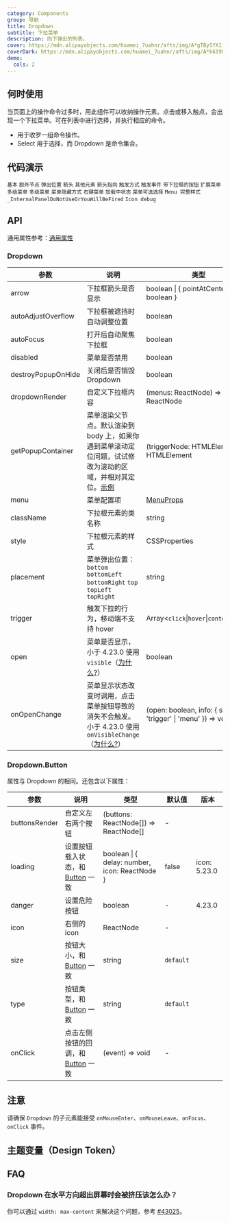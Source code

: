 ```yaml
---
category: Components
group: 导航
title: Dropdown
subtitle: 下拉菜单
description: 向下弹出的列表。
cover: https://mdn.alipayobjects.com/huamei_7uahnr/afts/img/A*gTBySYX11WcAAAAAAAAAAAAADrJ8AQ/original
coverDark: https://mdn.alipayobjects.com/huamei_7uahnr/afts/img/A*k619RJ_7bKEAAAAAAAAAAAAADrJ8AQ/original
demo:
  cols: 2
---
```


## 何时使用

当页面上的操作命令过多时，用此组件可以收纳操作元素。点击或移入触点，会出现一个下拉菜单。可在列表中进行选择，并执行相应的命令。

- 用于收罗一组命令操作。
- Select 用于选择，而 Dropdown 是命令集合。

## 代码演示

<!-- prettier-ignore -->
<code src="./demo/basic.tsx">基本</code>
<code src="./demo/extra.tsx" version="5.21.0">额外节点</code>
<code src="./demo/placement.tsx">弹出位置</code>
<code src="./demo/arrow.tsx">箭头</code>
<code src="./demo/item.tsx">其他元素</code>
<code src="./demo/arrow-center.tsx">箭头指向</code>
<code src="./demo/trigger.tsx">触发方式</code>
<code src="./demo/event.tsx">触发事件</code>
<code src="./demo/dropdown-button.tsx">带下拉框的按钮</code>
<code src="./demo/custom-dropdown.tsx">扩展菜单</code>
<code src="./demo/sub-menu.tsx">多级菜单</code>
<code src="./demo/sub-menu-debug.tsx" debug>多级菜单</code>
<code src="./demo/overlay-open.tsx">菜单隐藏方式</code>
<code src="./demo/context-menu.tsx">右键菜单</code>
<code src="./demo/loading.tsx">加载中状态</code>
<code src="./demo/selectable.tsx">菜单可选选择</code>
<code src="./demo/menu-full.tsx" debug>Menu 完整样式</code>
<code src="./demo/render-panel.tsx" debug>\_InternalPanelDoNotUseOrYouWillBeFired</code>
<code src="./demo/icon-debug.tsx" debug>Icon debug</code>

## API

通用属性参考：[通用属性](/docs/react/common-props)

### Dropdown

| 参数 | 说明 | 类型 | 默认值 | 版本 |
| --- | --- | --- | --- | --- |
| arrow | 下拉框箭头是否显示 | boolean \| { pointAtCenter: boolean } | false |  |
| autoAdjustOverflow | 下拉框被遮挡时自动调整位置 | boolean | true | 5.2.0 |
| autoFocus | 打开后自动聚焦下拉框 | boolean | false | 4.21.0 |
| disabled | 菜单是否禁用 | boolean | - |  |
| destroyPopupOnHide | 关闭后是否销毁 Dropdown | boolean | false |  |
| dropdownRender | 自定义下拉框内容 | (menus: ReactNode) => ReactNode | - | 4.24.0 |
| getPopupContainer | 菜单渲染父节点。默认渲染到 body 上，如果你遇到菜单滚动定位问题，试试修改为滚动的区域，并相对其定位。[示例](https://codepen.io/afc163/pen/zEjNOy?editors=0010) | (triggerNode: HTMLElement) => HTMLElement | () => document.body |  |
| menu | 菜单配置项 | [MenuProps](/components/menu-cn#api) | - | 4.24.0 |
| className | 下拉根元素的类名称 | string | - |  |
| style | 下拉根元素的样式 | CSSProperties | - |  |
| placement | 菜单弹出位置：`bottom` `bottomLeft` `bottomRight` `top` `topLeft` `topRight` | string | `bottomLeft` |  |
| trigger | 触发下拉的行为，移动端不支持 hover | Array&lt;`click`\|`hover`\|`contextMenu`> | \[`hover`] |  |
| open | 菜单是否显示，小于 4.23.0 使用 `visible`（[为什么?](/docs/react/faq#弹层类组件为什么要统一至-open-属性)） | boolean | - | 4.23.0 |
| onOpenChange | 菜单显示状态改变时调用，点击菜单按钮导致的消失不会触发。小于 4.23.0 使用 `onVisibleChange`（[为什么?](/docs/react/faq#弹层类组件为什么要统一至-open-属性)） | (open: boolean, info: { source: 'trigger' \| 'menu' }) => void | - | `info.source`: 5.11.0 |

### Dropdown.Button

属性与 Dropdown 的相同。还包含以下属性：

| 参数 | 说明 | 类型 | 默认值 | 版本 |
| --- | --- | --- | --- | --- |
| buttonsRender | 自定义左右两个按钮 | (buttons: ReactNode\[]) => ReactNode\[] | - |  |
| loading | 设置按钮载入状态，和 [Button](/components/button-cn#api) 一致 | boolean \| { delay: number, icon: ReactNode } | false | icon: 5.23.0 |
| danger | 设置危险按钮 | boolean | - | 4.23.0 |
| icon | 右侧的 icon | ReactNode | - |  |
| size | 按钮大小，和 [Button](/components/button-cn#api) 一致 | string | `default` |  |
| type | 按钮类型，和 [Button](/components/button-cn#api) 一致 | string | `default` |  |
| onClick | 点击左侧按钮的回调，和 [Button](/components/button-cn#api) 一致 | (event) => void | - |  |

## 注意

请确保 `Dropdown` 的子元素能接受 `onMouseEnter`、`onMouseLeave`、`onFocus`、`onClick` 事件。

## 主题变量（Design Token）

<ComponentTokenTable component="Dropdown"></ComponentTokenTable>

## FAQ

### Dropdown 在水平方向超出屏幕时会被挤压该怎么办？

你可以通过 `width: max-content` 来解决这个问题，参考 [#43025](https://github.com/ant-design/ant-design/issues/43025#issuecomment-1594394135)。
